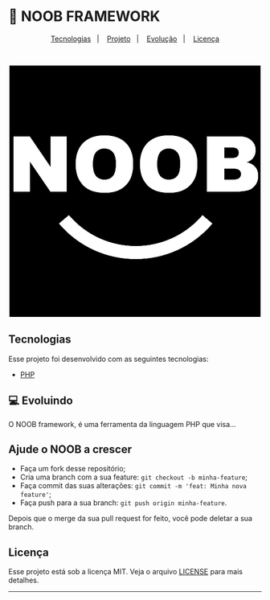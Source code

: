 
<h1 align="center>
    NOOB 
</h1>

<h4 align="center">
  🐐 NOOB FRAMEWORK
</h4>

<p align="center">
  <a href="#">Tecnologias</a>&nbsp;&nbsp;&nbsp;|&nbsp;&nbsp;&nbsp;
  <a href="#-projeto">Projeto</a>&nbsp;&nbsp;&nbsp;|&nbsp;&nbsp;&nbsp;
  <a href="#-como-contribuir">Evolução</a>&nbsp;&nbsp;&nbsp;|&nbsp;&nbsp;&nbsp;
  <a href="#memo-licença">Licença</a>
</p>

<br>

<p align="center">
  <img alt="noob" src="Readme/logo-2.png">
</p>

## Tecnologias

Esse projeto foi desenvolvido com as seguintes tecnologias:

- [PHP](https://www.php.net/manual/pt_BR/intro-whatis.php)

## 💻 Evoluindo

O NOOB framework, é uma ferramenta da linguagem PHP que visa...

## Ajude o NOOB a crescer

- Faça um fork desse repositório;
- Cria uma branch com a sua feature: `git checkout -b minha-feature`;
- Faça commit das suas alterações: `git commit -m 'feat: Minha nova feature'`;
- Faça push para a sua branch: `git push origin minha-feature`.

Depois que o merge da sua pull request for feito, você pode deletar a sua branch.

## Licença

Esse projeto está sob a licença MIT. Veja o arquivo [LICENSE](LICENSE.md) para mais detalhes.

---


